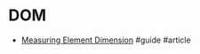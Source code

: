 # DOM

- [Measuring Element Dimension](https://msdn.microsoft.com/en-us/library/hh781509(VS.85).aspx) #guide #article